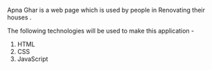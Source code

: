 Apna Ghar is a web page which is used by people in Renovating their houses .

The following technologies will be used to make this application -
1) HTML
2) CSS
3) JavaScript
